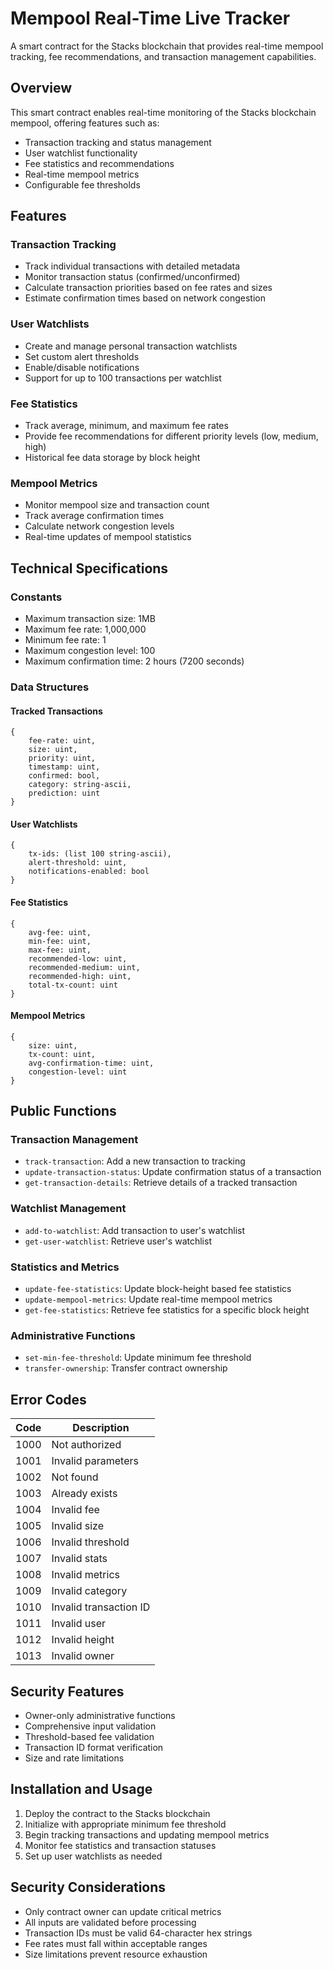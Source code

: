 # Mempool Real-Time Live Tracker

A smart contract for the Stacks blockchain that provides real-time mempool tracking, fee recommendations, and transaction management capabilities.

## Overview

This smart contract enables real-time monitoring of the Stacks blockchain mempool, offering features such as:

- Transaction tracking and status management
- User watchlist functionality
- Fee statistics and recommendations
- Real-time mempool metrics
- Configurable fee thresholds

## Features

### Transaction Tracking

- Track individual transactions with detailed metadata
- Monitor transaction status (confirmed/unconfirmed)
- Calculate transaction priorities based on fee rates and sizes
- Estimate confirmation times based on network congestion

### User Watchlists

- Create and manage personal transaction watchlists
- Set custom alert thresholds
- Enable/disable notifications
- Support for up to 100 transactions per watchlist

### Fee Statistics

- Track average, minimum, and maximum fee rates
- Provide fee recommendations for different priority levels (low, medium, high)
- Historical fee data storage by block height

### Mempool Metrics

- Monitor mempool size and transaction count
- Track average confirmation times
- Calculate network congestion levels
- Real-time updates of mempool statistics

## Technical Specifications

### Constants

- Maximum transaction size: 1MB
- Maximum fee rate: 1,000,000
- Minimum fee rate: 1
- Maximum congestion level: 100
- Maximum confirmation time: 2 hours (7200 seconds)

### Data Structures

#### Tracked Transactions

```clarity
{
    fee-rate: uint,
    size: uint,
    priority: uint,
    timestamp: uint,
    confirmed: bool,
    category: string-ascii,
    prediction: uint
}
```

#### User Watchlists

```clarity
{
    tx-ids: (list 100 string-ascii),
    alert-threshold: uint,
    notifications-enabled: bool
}
```

#### Fee Statistics

```clarity
{
    avg-fee: uint,
    min-fee: uint,
    max-fee: uint,
    recommended-low: uint,
    recommended-medium: uint,
    recommended-high: uint,
    total-tx-count: uint
}
```

#### Mempool Metrics

```clarity
{
    size: uint,
    tx-count: uint,
    avg-confirmation-time: uint,
    congestion-level: uint
}
```

## Public Functions

### Transaction Management

- `track-transaction`: Add a new transaction to tracking
- `update-transaction-status`: Update confirmation status of a transaction
- `get-transaction-details`: Retrieve details of a tracked transaction

### Watchlist Management

- `add-to-watchlist`: Add transaction to user's watchlist
- `get-user-watchlist`: Retrieve user's watchlist

### Statistics and Metrics

- `update-fee-statistics`: Update block-height based fee statistics
- `update-mempool-metrics`: Update real-time mempool metrics
- `get-fee-statistics`: Retrieve fee statistics for a specific block height

### Administrative Functions

- `set-min-fee-threshold`: Update minimum fee threshold
- `transfer-ownership`: Transfer contract ownership

## Error Codes

| Code | Description            |
| ---- | ---------------------- |
| 1000 | Not authorized         |
| 1001 | Invalid parameters     |
| 1002 | Not found              |
| 1003 | Already exists         |
| 1004 | Invalid fee            |
| 1005 | Invalid size           |
| 1006 | Invalid threshold      |
| 1007 | Invalid stats          |
| 1008 | Invalid metrics        |
| 1009 | Invalid category       |
| 1010 | Invalid transaction ID |
| 1011 | Invalid user           |
| 1012 | Invalid height         |
| 1013 | Invalid owner          |

## Security Features

- Owner-only administrative functions
- Comprehensive input validation
- Threshold-based fee validation
- Transaction ID format verification
- Size and rate limitations

## Installation and Usage

1. Deploy the contract to the Stacks blockchain
2. Initialize with appropriate minimum fee threshold
3. Begin tracking transactions and updating mempool metrics
4. Monitor fee statistics and transaction statuses
5. Set up user watchlists as needed

## Security Considerations

- Only contract owner can update critical metrics
- All inputs are validated before processing
- Transaction IDs must be valid 64-character hex strings
- Fee rates must fall within acceptable ranges
- Size limitations prevent resource exhaustion
